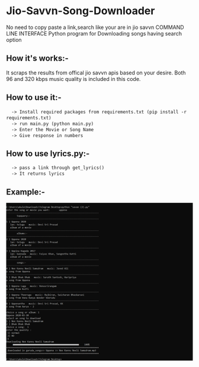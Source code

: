 # Jio-Savvn-Song-Downloader
  No need to copy paste a link,search like your are in jio savvn
  COMMAND LINE INTERFACE Python program for Downloading songs having search option

## How it's works:-
  It scraps the results from offical jio savvn apis based on your desire.
  Both 96 and 320 kbps music quality is included in this code.

## How to use it:-
      -> Install required packages from requirements.txt (pip install -r requirements.txt)
      -> run main.py (python main.py)
      -> Enter the Movie or Song Name
      -> Give response in numbers

## How to use lyrics.py:-
      -> pass a link through get_lyrics()
      -> It returns lyrics
## Example:-
![](run_images/run.PNG)
